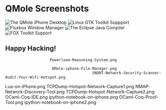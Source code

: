 # QMole Screenshots

![The QMole iPhone Desktop](QMole-IPhone-Desktop.png)
![Linux GTK Toolkit Suppport](GTK-Support.png)
![Fluxbox Window Manager](Fluxbox-Window-Manager-on-iPad.png)
![The Eclipse Java Compiler](Eclipse-Java-Compiler-on-iPhone.png)
![FOX Toolkit Support](FOX-Desktop.png)

## Happy Hacking!


                        Powerloom-Reasoning-System.png
                                           
                         QMole-iphone-File-Manager.png
                                           SNORT-Network-Security-Scanner-Audit-Your-Wifi-Hotspot.png
Lua-on-iPhone.png                                          TCPDump-Hotspot-Network-Capture1.png
NMAP-Network-Discovery-Tool.png                            TCPDump-Hotspot-Network-Capture2.png
OCaml-Coq-IDE.png                                          ipython-notebook-on-iphone.png
OCaml-Coq-Proof-Tool.png                                   ipython-notebook-on-iphone2.png










